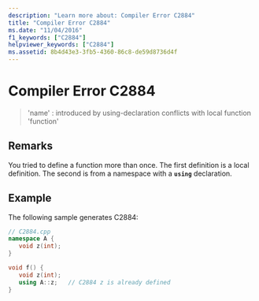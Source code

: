 ```yaml
---
description: "Learn more about: Compiler Error C2884"
title: "Compiler Error C2884"
ms.date: "11/04/2016"
f1_keywords: ["C2884"]
helpviewer_keywords: ["C2884"]
ms.assetid: 8b4d43e3-3fb5-4360-86c8-de59d8736d4f
---
```

# Compiler Error C2884

> 'name' : introduced by using-declaration conflicts with local function 'function'

## Remarks

You tried to define a function more than once. The first definition is a local definition. The second is from a namespace with a **`using`** declaration.

## Example

The following sample generates C2884:

```cpp
// C2884.cpp
namespace A {
   void z(int);
}

void f() {
   void z(int);
   using A::z;   // C2884 z is already defined
}
```
